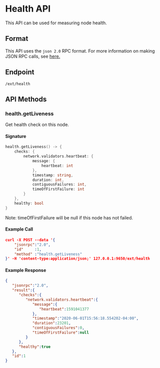 # Health API

This API can be used for measuring node health.

## Format

This API uses the `json 2.0` RPC format. For more information on making JSON RPC calls, see [here.](./issuing-api-calls.md)

## Endpoint

```http
/ext/health
```

## API Methods

### health.getLiveness
Get health check on this node.

#### Signature 
```go
health.getLiveness() -> {
    checks: {
        network.validators.heartbeat: {
            message: {
                heartbeat: int
            },
            timestamp: string,
            duration: int,
            contiguousFailures: int,
            timeOfFirstFailure: int
        }
    },
    healthy: bool
}
```

Note: timeOfFirstFailure will be null if this node has not failed.

#### Example Call
```json
curl -X POST --data '{
    "jsonrpc":"2.0",
    "id"     :1,
    "method" :"health.getLiveness"
}' -H 'content-type:application/json;' 127.0.0.1:9650/ext/health
```

#### Example Response

```json
{
   "jsonrpc":"2.0",
   "result":{
      "checks":{
         "network.validators.heartbeat":{
            "message":{
               "heartbeat":1591041377
            },
            "timestamp":"2020-06-01T15:56:18.554202-04:00",
            "duration":23201,
            "contiguousFailures":0,
            "timeOfFirstFailure":null
         }
      },
      "healthy":true
   },
   "id":1
}
```
